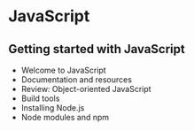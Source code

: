 # JavaScript
## Getting started with JavaScript
- Welcome to JavaScript
- Documentation and resources
- Review: Object-oriented JavaScript
- Build tools
- Installing Node.js
- Node modules and npm
